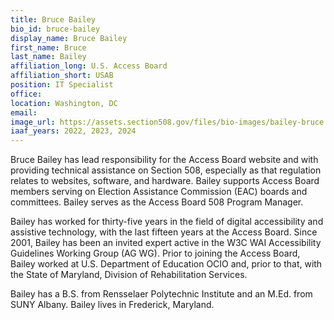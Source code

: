 ```yaml
---
title: Bruce Bailey
bio_id: bruce-bailey
display_name: Bruce Bailey
first_name: Bruce
last_name: Bailey
affiliation_long: U.S. Access Board
affiliation_short: USAB
position: IT Specialist
office: 
location: Washington, DC
email: 
image_url: https://assets.section508.gov/files/bio-images/bailey-bruce.png
iaaf_years: 2022, 2023, 2024
---
```

Bruce Bailey has lead responsibility for the Access Board website and with providing technical assistance on Section 508, especially as that regulation relates to websites, software, and hardware. Bailey supports Access Board members serving on Election Assistance Commission (EAC) boards and committees. Bailey serves as the Access Board 508 Program Manager.

Bailey has worked for thirty-five years in the field of digital accessibility and assistive technology, with the last fifteen years at the Access Board. Since 2001, Bailey has been an invited expert active in the W3C WAI Accessibility Guidelines Working Group (AG WG). Prior to joining the Access Board, Bailey worked at U.S. Department of Education OCIO and, prior to that, with the State of Maryland, Division of Rehabilitation Services.

Bailey has a B.S. from Rensselaer Polytechnic Institute and an M.Ed. from SUNY Albany. Bailey lives in Frederick, Maryland.